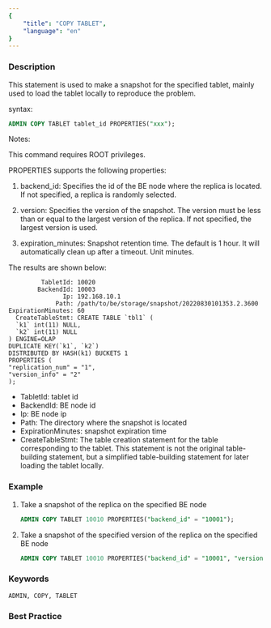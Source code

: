 ```yaml
---
{
    "title": "COPY TABLET",
    "language": "en"
}
---
```


<!--
Licensed to the Apache Software Foundation (ASF) under one
or more contributor license agreements.  See the NOTICE file
distributed with this work for additional information
regarding copyright ownership.  The ASF licenses this file
to you under the Apache License, Version 2.0 (the
"License"); you may not use this file except in compliance
with the License.  You may obtain a copy of the License at

  http://www.apache.org/licenses/LICENSE-2.0

Unless required by applicable law or agreed to in writing,
software distributed under the License is distributed on an
"AS IS" BASIS, WITHOUT WARRANTIES OR CONDITIONS OF ANY
KIND, either express or implied.  See the License for the
specific language governing permissions and limitations
under the License.
-->




### Description

This statement is used to make a snapshot for the specified tablet, mainly used to load the tablet locally to reproduce the problem.

syntax:

```sql
ADMIN COPY TABLET tablet_id PROPERTIES("xxx");
```

Notes:

This command requires ROOT privileges.

PROPERTIES supports the following properties:

1. backend_id: Specifies the id of the BE node where the replica is located. If not specified, a replica is randomly selected.

2. version: Specifies the version of the snapshot. The version must be less than or equal to the largest version of the replica. If not specified, the largest version is used.

3. expiration_minutes: Snapshot retention time. The default is 1 hour. It will automatically clean up after a timeout. Unit minutes.

The results are shown below:

```
         TabletId: 10020
        BackendId: 10003
               Ip: 192.168.10.1
             Path: /path/to/be/storage/snapshot/20220830101353.2.3600
ExpirationMinutes: 60
  CreateTableStmt: CREATE TABLE `tbl1` (
  `k1` int(11) NULL,
  `k2` int(11) NULL
) ENGINE=OLAP
DUPLICATE KEY(`k1`, `k2`)
DISTRIBUTED BY HASH(k1) BUCKETS 1
PROPERTIES (
"replication_num" = "1",
"version_info" = "2"
);
```

* TabletId: tablet id
* BackendId: BE node id
* Ip: BE node ip
* Path: The directory where the snapshot is located
* ExpirationMinutes: snapshot expiration time
* CreateTableStmt: The table creation statement for the table corresponding to the tablet. This statement is not the original table-building statement, but a simplified table-building statement for later loading the tablet locally.

### Example

1. Take a snapshot of the replica on the specified BE node

    ```sql
    ADMIN COPY TABLET 10010 PROPERTIES("backend_id" = "10001");
    ```

2. Take a snapshot of the specified version of the replica on the specified BE node

    ```sql
    ADMIN COPY TABLET 10010 PROPERTIES("backend_id" = "10001", "version" = "10");
    ```

### Keywords

    ADMIN, COPY, TABLET

### Best Practice

